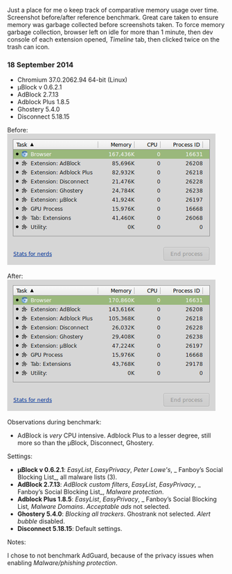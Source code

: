 Just a place for me o keep track of comparative memory usage over time. Screenshot before/after reference benchmark. Great care taken to ensure memory was garbage collected before screenshots taken. To force memory garbage collection, browser left on idle for more than 1 minute, then dev console of each extension opened, _Timeline_ tab, then clicked twice on the trash can icon.

### 18 September 2014

- Chromium 37.0.2062.94 64-bit (Linux)
- µBlock v 0.6.2.1
- AdBlock 2.7.13
- Adblock Plus 1.8.5
- Ghostery 5.4.0
- Disconnect 5.18.15

Before:<br>
![before](https://raw.githubusercontent.com/gorhill/uBlock/master/doc/benchmarks/mem-usage-20140918-before.png)

After:<br>
![after](https://raw.githubusercontent.com/gorhill/uBlock/master/doc/benchmarks/mem-usage-20140918-after.png)

Observations during benchmark:
- AdBlock is *very* CPU intensive. Adblock Plus to a lesser degree, still more so than the µBlock, Disconnect, Ghostery.

Settings:
- **µBlock v 0.6.2.1**: _EasyList_, _EasyPrivacy_, _Peter Lowe's_, _ Fanboy’s Social Blocking List‎_, all malware lists (3).
- **AdBlock 2.7.13**: _AdBlock custom filters_, _EasyList_, _EasyPrivacy_, _ Fanboy’s Social Blocking List‎_, _Malware protection_.
- **Adblock Plus 1.8.5**: _EasyList_, _EasyPrivacy_, _ Fanboy’s Social Blocking List‎_, Malware Domains_. _Acceptable ads_ not selected.
- **Ghostery 5.4.0**: _Blocking all trackers_. Ghostrank not selected. _Alert bubble_ disabled.
- **Disconnect 5.18.15**: Default settings.

Notes:

I chose to not benchmark AdGuard, because of the privacy issues when enabling _Malware/phishing protection_.